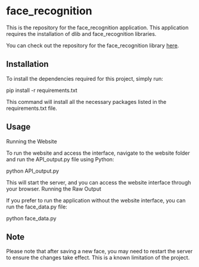 # face_recognition

This is the repository for the face_recognition application. This application requires the installation of dlib and face_recognition libraries.

You can check out the repository for the face_recognition library [here](https://github.com/ageitgey/face_recognition).
## Installation

To install the dependencies required for this project, simply run:

pip install -r requirements.txt

This command will install all the necessary packages listed in the requirements.txt file.

## Usage
Running the Website

To run the website and access the interface, navigate to the website folder and run the API_output.py file using Python:

python API_output.py

This will start the server, and you can access the website interface through your browser.
Running the Raw Output

If you prefer to run the application without the website interface, you can run the face_data.py file:

python face_data.py

## Note

Please note that after saving a new face, you may need to restart the server to ensure the changes take effect. This is a known limitation of the project.
